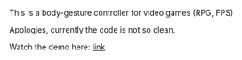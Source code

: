 This is a body-gesture controller for video games (RPG, FPS)

Apologies, currently the code is not so clean.

Watch the demo here: [link](https://www.youtube.com/watch?v=zB8zyKstTXk)
